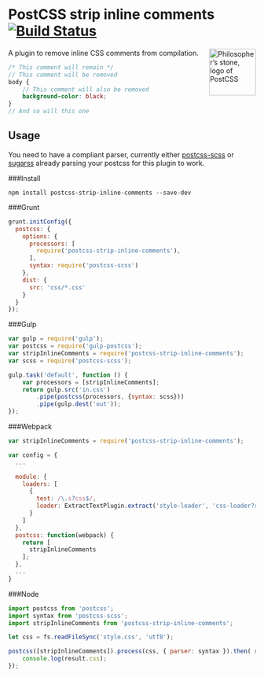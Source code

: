 # PostCSS strip inline comments [![Build Status](https://travis-ci.org/mummybot/postcss-strip-inline-comments.svg?branch=master)](https://travis-ci.org/mummybot/postcss-strip-inline-comments)

<img align="right" width="95" height="95"
     title="Philosopher’s stone, logo of PostCSS"
     src="http://postcss.github.io/postcss/logo.svg">

A plugin to remove inline CSS comments from compilation.

```scss
/* This comment will remain */
// This comment will be removed
body {
    // This comment will also be removed
    background-color: black;
}
// And so will this one
```

## Usage

You need to have a compliant parser, currently either [postcss-scss](https://github.com/postcss/postcss-scss) or [sugarss](https://github.com/postcss/sugarss) already parsing your postcss for this plugin to work.

###Install

```npm install postcss-strip-inline-comments --save-dev```

###Grunt

```javascript
grunt.initConfig({
  postcss: {
    options: {
      processors: [
        require('postcss-strip-inline-comments'),
      ],
      syntax: require('postcss-scss')
    },
    dist: {
      src: 'css/*.css'
    }
  }
});
```

###Gulp

```javascript
var gulp = require('gulp');
var postcss = require('gulp-postcss');
var stripInlineComments = require('postcss-strip-inline-comments');
var scss = require('postcss-scss');

gulp.task('default', function () {
    var processors = [stripInlineComments];
    return gulp.src('in.css')
        .pipe(postcss(processors, {syntax: scss}))
        .pipe(gulp.dest('out'));
});
```

###Webpack

```javascript
var stripInlineComments = require('postcss-strip-inline-comments');

var config = {
  ...

  module: {
    loaders: [
      { 
        test: /\.s?css$/,
        loader: ExtractTextPlugin.extract('style-loader', 'css-loader?sourceMap&importLoaders=1!postcss-loader?parser=postcss-scss')
      }
    ]
  },
  postcss: function(webpack) {
    return [
      stripInlineComments
    ];
  },
  ...
}
```

###Node

```javascript
import postcss from 'postcss';
import syntax from 'postcss-scss';
import stripInlineComments from 'postcss-strip-inline-comments';

let css = fs.readFileSync('style.css', 'utf8');

postcss([stripInlineComments]).process(css, { parser: syntax }).then( result => {
    console.log(result.css);
});
```
